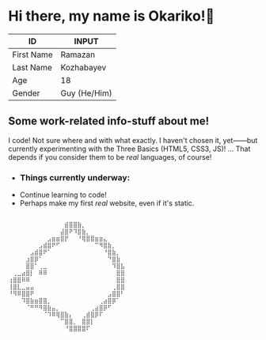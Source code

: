 # Hi there, my name is Okariko!👋

| ID | INPUT |
| ----------- | ----------- |
| First Name | Ramazan |
| Last Name | Kozhabayev |
| Age | 18 |
| Gender | Guy (He/Him) |

## Some work-related info-stuff about me!
I code! Not sure where and with what exactly. I haven't chosen it, yet——but currently experimenting with the Three Basics (HTML5, CSS3, JS)!
... That depends if you consider them to be *real* languages, of course!
- ### Things currently underway:
- Continue learning to code!
- Perhaps make my first *real* website, even if it's static.

```

⠀⠀⠀⠀⠀⠀⠀⠀⠀⠀⠀⠀⠀⣾⣿⣿⣷⡀⠀⠀⠀⠀⠀⠀⠀⠀⠀
⠀⠀⠀⠀⠀⠀⠀⠀⠀⠀⠀⠀⣼⣿⠟⠹⣿⣷⡀⠀⠀⠀⠀⠀⠀⠀⠀
⠀⠀⠀⠀⠀⠀⠀⠀⠀⣠⣶⣶⣿⡟⠀⠀⠘⢿⣿⣿⣶⣶⣄⠀⠀⠀⠀
⠀⠀⠀⠀⠀⠀⠀⣠⣾⣿⠟⠋⠀⠀⠀⠀⠀⠀⠀⠀⠉⠻⣿⣷⡀⠀⠀
⠀⠀⠀⠀⠀⣠⣾⣿⠟⠁⠀⠀⠀⠀⠀⠀⠀⠀⠀⠀⠀⠀⠘⣿⣷⡀⠀
⠀⠀⠀⠀⣰⣿⡿⠁⠀⠀⠀⠀⠀⠀⠀⠀⠀⠀⠀⠀⠀⠀⠀⠙⣿⣷⠀
⠀⠀⠀⠀⣿⣿⠁⢀⣀⠀⠀⠀⠀⠀⠀⠀⠀⠀⠀⠀⠀⠀⠀⠀⠹⣿⣧
⠀⢀⣀⣴⣿⡇⠀⠿⠿⠀⠀⠀⠀⠀⠀⠀⠀⠀⠀⠀⠀⠀⠀⠀⠀⣿⣿
⢰⣿⣿⠿⠿⠀⠀⠀⠀⠀⠀⠀⠀⠀⠀⠀⠀⠀⠀⠀⠀⠀⠀⠀⠀⣿⣿
⢸⣿⣇⣀⣤⣤⠀⠀⠀⠀⠀⠀⠀⠀⠀⠀⠀⠀⠀⠀⠀⠀⠀⠀⢀⣿⣿
⠘⠻⠿⣿⣿⠟⠀⠀⠀⠀⠀⠀⠀⠀⠀⠀⠀⠀⠀⠀⠀⠀⠀⣠⣿⣿⠃
⠀⠀⠀⠹⣿⣷⣶⣿⣿⡀⠀⠀⠀⠀⠀⠀⠀⠀⠀⠀⠀⢀⣴⣿⡿⠁⠀
⠀⠀⠀⠀⠈⠛⠛⠻⣿⣷⣤⡀⠀⠀⠀⠀⠀⠀⠀⢀⣴⣿⡿⠋⠀⠀⠀
⠀⠀⠀⠀⠀⠀⠀⠀⠈⠹⠿⢿⣿⣷⡄⠀⠀⢀⣾⣿⡿⠏⠀⠀⠀⠀⠀
⠀⠀⠀⠀⠀⠀⠀⠀⠀⠀⠀⠀⠉⣿⣿⡀⠀⣿⣿⡇⠀⠀⠀⠀⠀⠀⠀
⠀⠀⠀⠀⠀⠀⠀⠀⠀⠀⠀⠀⠀⠘⣿⣿⣿⣿⠏⠀⠀⠀⠀⠀⠀⠀⠀
```
<!--
**okariko/okariko** is a ✨ _special_ ✨ repository because its `README.md` (this file) appears on your GitHub profile.

Here are some ideas to get you started:

- 🔭 I’m currently working on ...
- 🌱 I’m currently learning ...
- 👯 I’m looking to collaborate on ...
- 🤔 I’m looking for help with ...
- 💬 Ask me about ...
- 📫 How to reach me: ...
- 😄 Pronouns: ...
- ⚡ Fun fact: ...
-->
